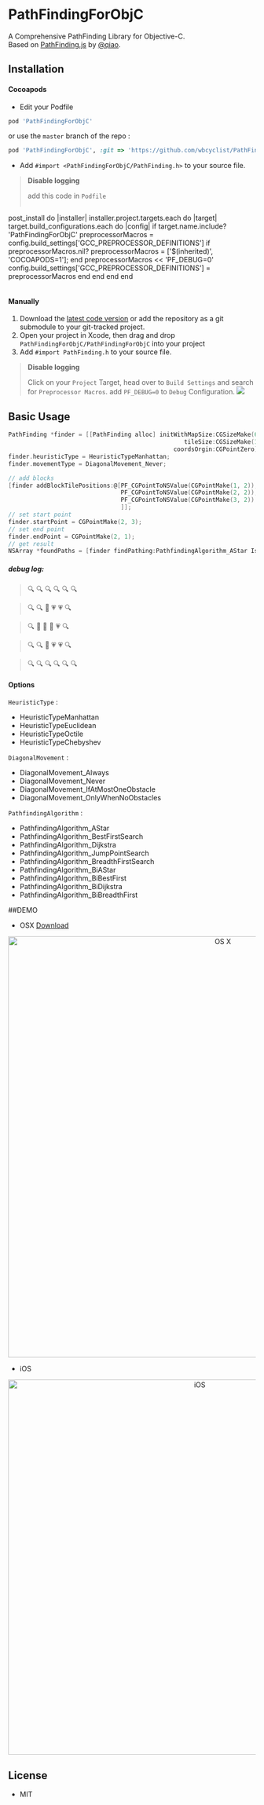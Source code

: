 PathFindingForObjC
===================

A Comprehensive PathFinding Library for Objective-C.  
Based on [PathFinding.js](https://github.com/qiao/PathFinding.js) by [@qiao](https://github.com/qiao).

## Installation
#### Cocoapods
* Edit your Podfile
``` ruby
pod 'PathFindingForObjC'
```
or use the `master` branch of the repo :
``` ruby
pod 'PathFindingForObjC', :git => 'https://github.com/wbcyclist/PathFindingForObjC.git'
```

* Add `#import <PathFindingForObjC/PathFinding.h>` to your source file.

> **Disable logging**
> 
> add this code in `Podfile`
> ``` ruby
post_install do |installer|
	installer.project.targets.each do |target|
		target.build_configurations.each do |config|
			if target.name.include? 'PathFindingForObjC'
				preprocessorMacros = config.build_settings['GCC_PREPROCESSOR_DEFINITIONS']
				if preprocessorMacros.nil?
					preprocessorMacros = ['$(inherited)', 'COCOAPODS=1'];
				end
				preprocessorMacros << 'PF_DEBUG=0'
				config.build_settings['GCC_PREPROCESSOR_DEFINITIONS'] = preprocessorMacros
			end
		end
	end
end
> ```

#### Manually
1. Download the [latest code version](https://github.com/wbcyclist/PathFindingForObjC/archive/master.zip) or add the repository as a git submodule to your git-tracked project. 
1. Open your project in Xcode, then drag and drop `PathFindingForObjC/PathFindingForObjC` into your project 
2. Add `#import PathFinding.h` to your source file.

> **Disable logging**
>
> Click on your `Project` Target, head over to `Build Settings` and search for `Preprocessor Macros`. add `PF_DEBUG=0` to `Debug` Configuration.
![](https://raw.githubusercontent.com/wbcyclist/PathFindingForObjC/master/demo/Screenshot_01.png)

## Basic Usage
``` objective-c
PathFinding *finder = [[PathFinding alloc] initWithMapSize:CGSizeMake(6, 5)
												  tileSize:CGSizeMake(1, 1)
											   coordsOrgin:CGPointZero];
finder.heuristicType = HeuristicTypeManhattan;
finder.movementType = DiagonalMovement_Never;

// add blocks
[finder addBlockTilePositions:@[PF_CGPointToNSValue(CGPointMake(1, 2)),
								PF_CGPointToNSValue(CGPointMake(2, 2)),
								PF_CGPointToNSValue(CGPointMake(3, 2))
								]];
// set start point
finder.startPoint = CGPointMake(2, 3);
// set end point
finder.endPoint = CGPointMake(2, 1);
// get result
NSArray *foundPaths = [finder findPathing:PathfindingAlgorithm_AStar IsConvertToOriginCoords:YES];
```
##### debug log:
>:mag:	:mag:	:mag:	:mag:	:mag:	:mag:

>:mag:	:mag:	:pray:	:heartpulse:	:heartpulse:	:mag:

>:mag:	:underage:	:underage:	:underage:	:heartpulse:	:mag:

>:mag:	:mag:	:no_good:	:heartpulse:	:heartpulse:	:mag:

>:mag:	:mag:	:mag:	:mag:	:mag:	:mag:

#### Options
`HeuristicType` :
* HeuristicTypeManhattan
* HeuristicTypeEuclidean
* HeuristicTypeOctile
* HeuristicTypeChebyshev

`DiagonalMovement` :
* DiagonalMovement_Always
* DiagonalMovement_Never
* DiagonalMovement_IfAtMostOneObstacle
* DiagonalMovement_OnlyWhenNoObstacles

`PathfindingAlgorithm` :
* PathfindingAlgorithm_AStar
* PathfindingAlgorithm_BestFirstSearch
* PathfindingAlgorithm_Dijkstra
* PathfindingAlgorithm_JumpPointSearch
* PathfindingAlgorithm_BreadthFirstSearch
* PathfindingAlgorithm_BiAStar
* PathfindingAlgorithm_BiBestFirst
* PathfindingAlgorithm_BiDijkstra
* PathfindingAlgorithm_BiBreadthFirst



##DEMO
* OSX [Download](https://raw.githubusercontent.com/wbcyclist/PathFindingForObjC/master/demo/PathFinding-Mac.zip)
<p align="center" >
<img src="https://raw.githubusercontent.com/wbcyclist/PathFindingForObjC/master/demo/PathFinding_ScreenShot.png" alt="OS X" width="858px" style="width:858px;"/>
</p>

* iOS
<p align="center" >
<img src="https://raw.githubusercontent.com/wbcyclist/PathFindingForObjC/master/demo/PathFinding_ScreenShot_iOS.png" alt="iOS" width="764px" style="width:764px;"/>
</p>

## License
* MIT

